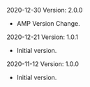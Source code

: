 2020-12-30 Version: 2.0.0
- AMP Version Change.

2020-12-21 Version: 1.0.1
 - Initial version.

2020-11-12 Version: 1.0.0
 - Initial version.

